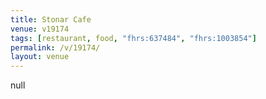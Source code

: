 ```yaml
---
title: Stonar Cafe
venue: v19174
tags: [restaurant, food, "fhrs:637484", "fhrs:1003854"]
permalink: /v/19174/
layout: venue
---
```

null